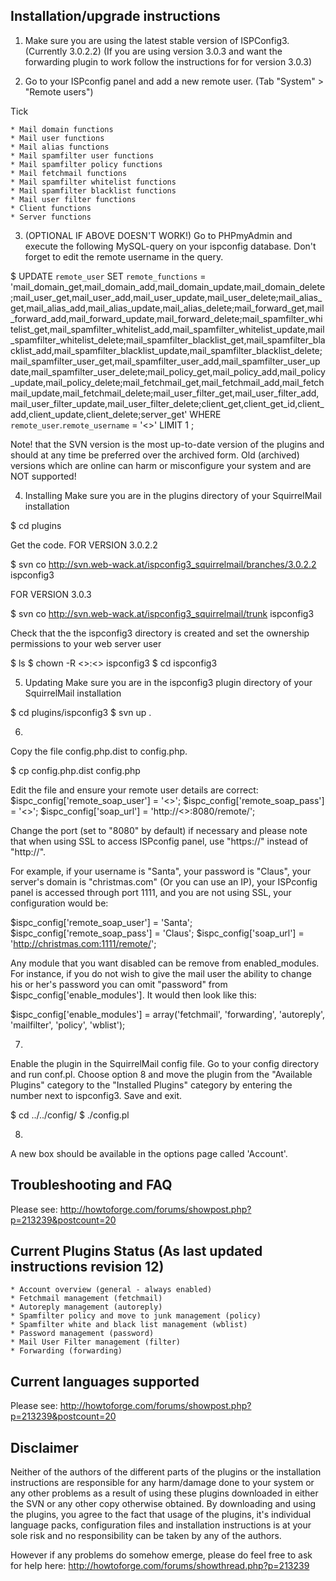 Installation/upgrade instructions
---------------------------------

1. Make sure you are using the latest stable version of ISPConfig3. (Currently 3.0.2.2)
(If you are using version 3.0.3 and want the forwarding plugin to work follow the instructions for for version 3.0.3)

2. Go to your ISPconfig panel and add a new remote user. (Tab "System" > "Remote users")

Tick

    * Mail domain functions
    * Mail user functions
    * Mail alias functions
    * Mail spamfilter user functions
    * Mail spamfilter policy functions
    * Mail fetchmail functions
    * Mail spamfilter whitelist functions
    * Mail spamfilter blacklist functions
    * Mail user filter functions
    * Client functions
    * Server functions

3. (OPTIONAL IF ABOVE DOESN'T WORK!)
Go to PHPmyAdmin and execute the following MySQL-query on your ispconfig database. Don't forget to edit the remote username in the query.

$ UPDATE `remote_user` SET `remote_functions` = 'mail_domain_get,mail_domain_add,mail_domain_update,mail_domain_delete;mail_user_get,mail_user_add,mail_user_update,mail_user_delete;mail_alias_get,mail_alias_add,mail_alias_update,mail_alias_delete;mail_forward_get,mail_forward_add,mail_forward_update,mail_forward_delete;mail_spamfilter_whitelist_get,mail_spamfilter_whitelist_add,mail_spamfilter_whitelist_update,mail_spamfilter_whitelist_delete;mail_spamfilter_blacklist_get,mail_spamfilter_blacklist_add,mail_spamfilter_blacklist_update,mail_spamfilter_blacklist_delete;mail_spamfilter_user_get,mail_spamfilter_user_add,mail_spamfilter_user_update,mail_spamfilter_user_delete;mail_policy_get,mail_policy_add,mail_policy_update,mail_policy_delete;mail_fetchmail_get,mail_fetchmail_add,mail_fetchmail_update,mail_fetchmail_delete;mail_user_filter_get,mail_user_filter_add,mail_user_filter_update,mail_user_filter_delete;client_get,client_get_id,client_add,client_update,client_delete;server_get' WHERE `remote_user`.`remote_username` = '<<REMOTE USERNAME>>' LIMIT 1 ;

Note! that the SVN version is the most up-to-date version of the plugins and should at any time be preferred over the archived form. Old (archived) versions which are online can harm or misconfigure your system and are NOT supported!

4. Installing
Make sure you are in the plugins directory of your SquirrelMail installation

$ cd plugins

Get the code.
FOR VERSION 3.0.2.2

$ svn co http://svn.web-wack.at/ispconfig3_squirrelmail/branches/3.0.2.2 ispconfig3

FOR VERSION 3.0.3

$ svn co http://svn.web-wack.at/ispconfig3_squirrelmail/trunk ispconfig3

Check that the the ispconfig3 directory is created and set the ownership permissions to your web server user

$ ls
$ chown -R <<webuser>>:<<webgroup>> ispconfig3
$ cd ispconfig3

5. Updating
Make sure you are in the ispconfig3 plugin directory of your SquirrelMail installation

$ cd plugins/ispconfig3
$ svn up .

6.
Copy the file config.php.dist to config.php. 

$ cp config.php.dist config.php

Edit the file and ensure your remote user details are correct:
$ispc_config['remote_soap_user'] = '<<REMOTE USERNAME>>';
$ispc_config['remote_soap_pass'] = '<<REMOTE PASSWORD>>';
$ispc_config['soap_url'] = 'http://<<YOUR SERVER>>:8080/remote/';

Change the port (set to "8080" by default) if necessary and please note that when using SSL to access ISPconfig panel, use "https://" instead of "http://".

For example, if your username is "Santa", your password is "Claus", your server's domain is "christmas.com" (Or you can use an IP), your ISPconfig panel is accessed through port 1111, and you are not using SSL, your configuration would be:

$ispc_config['remote_soap_user'] = 'Santa';
$ispc_config['remote_soap_pass'] = 'Claus';
$ispc_config['soap_url'] = 'http://christmas.com:1111/remote/';

Any module that you want disabled can be remove from enabled_modules. For instance, if you do not wish to give the mail user the ability to change his or her's password you can omit "password" from $ispc_config['enable_modules']. It would then look like this:

$ispc_config['enable_modules'] = array('fetchmail', 'forwarding', 'autoreply', 'mailfilter', 'policy', 'wblist');

7.
Enable the plugin in the SquirrelMail config file. Go to your config directory and run conf.pl. Choose option 8 and move the plugin from the "Available Plugins" category to the "Installed Plugins" category by entering the number next to ispconfig3.  Save and exit.

$ cd ../../config/
$ ./config.pl


8.
A new box should be available in the options page called 'Account'.


Troubleshooting and FAQ
-----------------------

Please see: http://howtoforge.com/forums/showpost.php?p=213239&postcount=20


Current Plugins Status (As last updated instructions revision 12)
---------------------------------------------------------------

    * Account overview (general - always enabled)
    * Fetchmail management (fetchmail)
    * Autoreply management (autoreply)
    * Spamfilter policy and move to junk management (policy)
    * Spamfilter white and black list management (wblist)
    * Password management (password)
    * Mail User Filter management (filter)
    * Forwarding (forwarding)

Current languages supported
---------------------------

Please see: http://howtoforge.com/forums/showpost.php?p=213239&postcount=20


Disclaimer
----------

Neither of the authors of the different parts of the plugins or the installation instructions are responsible for any harm/damage done to your system or any other problems as a result of using these plugins downloaded in either the SVN or any other copy otherwise obtained. By downloading and using the plugins, you agree to the fact that usage of the plugins, it's individual language packs, configuration files and installation instructions is at your sole risk and no responsibility can be taken by any of the authors.

However if any problems do somehow emerge, please do feel free to ask for help here: http://howtoforge.com/forums/showthread.php?p=213239
